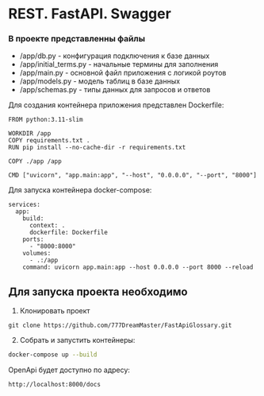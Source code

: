 # REST. FastAPI. Swagger

### В проекте представленны файлы 
- /app/db.py - конфигурация подключения к базе данных
- /app/initial_terms.py - начальные термины для заполнения 
- /app/main.py - основной файл приложения с логикой роутов
- /app/models.py - модель таблиц в базе данных
- /app/schemas.py - типы данных для запросов и ответов


Для создания контейнера приложения представлен Dockerfile:

```
FROM python:3.11-slim

WORKDIR /app
COPY requirements.txt .
RUN pip install --no-cache-dir -r requirements.txt

COPY ./app /app

CMD ["uvicorn", "app.main:app", "--host", "0.0.0.0", "--port", "8000"]
```

Для запуска контейнера docker-compose:

``` 
services:
  app:
    build:
      context: .
      dockerfile: Dockerfile
    ports:
      - "8000:8000"
    volumes:
      - .:/app
    command: uvicorn app.main:app --host 0.0.0.0 --port 8000 --reload
```

## Для запуска проекта необходимо

1. Клонировать проект
```aiignore
git clone https://github.com/777DreamMaster/FastApiGlossary.git
```
2. Собрать и запустить контейнеры:
```bash
docker-compose up --build
```
OpenApi будет доступно по адресу:

```bash
http://localhost:8000/docs
```


